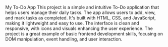 My To-Do App
This project is a simple and intuitive To-Do application that helps users manage their daily tasks. The app allows users to add, view, and mark tasks as completed. It's built with HTML, CSS, and JavaScript, making it lightweight and easy to use. The interface is clean and responsive, with icons and visuals enhancing the user experience. The project is a great example of basic frontend development skills, focusing on DOM manipulation, event handling, and user interaction.

